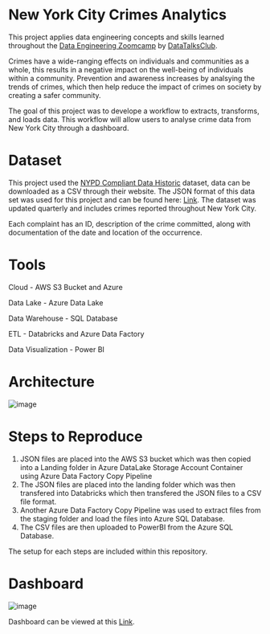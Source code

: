 # New York City Crimes Analytics
This project applies data engineering concepts and skills learned throughout the [Data Engineering Zoomcamp](https://github.com/DataTalksClub/data-engineering-zoomcamp) by [DataTalksClub](https://datatalks.club/).

Crimes have a wide-ranging effects on individuals and communities as a whole, this results in a negative impact on the well-being of individuals within a community. Prevention and awareness increases by analsying the trends of crimes, which then help reduce the impact of crimes on society by creating a safer community.

The goal of this project was to develope a workflow to extracts, transforms, and loads data. This workflow will allow users to analyse crime data from New York City through a dashboard.

# Dataset
This project used the [NYPD Compliant Data Historic](https://data.cityofnewyork.us/Public-Safety/NYC-crime/qb7u-rbmr) dataset, data can be downloaded as a CSV through their website. The JSON format of this data set was used for this project and can be found here: [Link](https://drive.google.com/file/d/1lJBE-u9cbv6yowtLAeNc3Ovy5WmgY_Hs/view?usp=sharing). The dataset was updated quarterly and includes crimes reported throughout New York City.

Each complaint has an ID, description of the crime committed, along with documentation of the date and location of the occurrence. 

# Tools
Cloud - AWS S3 Bucket and Azure

Data Lake - Azure Data Lake

Data Warehouse - SQL Database

ETL - Databricks and Azure Data Factory

Data Visualization - Power BI

# Architecture
![image](https://user-images.githubusercontent.com/121827505/230258864-063b5552-42b8-4840-b4eb-d2e88cdab6b4.png)

# Steps to Reproduce
1. JSON files are placed into the AWS S3 bucket which was then copied into a Landing folder in Azure DataLake Storage Account Container using Azure Data Factory Copy Pipeline
2. The JSON files are placed into the landing folder which was then transfered into Databricks which then transfered the JSON files to a CSV file format. 
3. Another Azure Data Factory Copy Pipeline was used to extract files from the staging folder and load the files into Azure SQL Database.
4. The CSV files are then uploaded to PowerBI from the Azure SQL Database.

The setup for each steps are included within this repository.

# Dashboard
![image](https://user-images.githubusercontent.com/121827505/230258778-46dce08d-ed7b-489e-933a-70aebcc6d8f4.png)

Dashboard can be viewed at this [Link](https://app.powerbi.com/links/tWmtuFf7vK?ctid=8dbcff76-671a-4b08-a48d-9d725008c017&pbi_source=linkShare).
